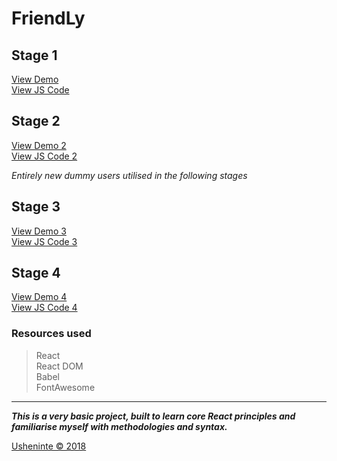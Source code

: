 # FriendLy

## Stage 1

[View Demo](https://usheninte.github.io/FriendLy/index.html)     
[View JS Code](https://github.com/Usheninte/FriendLy/blob/master/FriendLy.js)     

## Stage 2

[View Demo 2](https://usheninte.github.io/FriendLy/index2.html)     
[View JS Code 2](https://github.com/Usheninte/FriendLy/blob/master/FriendLy2.js)     

_Entirely new dummy users utilised in the following stages_     

## Stage 3

[View Demo 3](https://usheninte.github.io/FriendLy/index3.html)     
[View JS Code 3](https://github.com/Usheninte/FriendLy/blob/master/FriendLy3.js)     

## Stage 4

[View Demo 4](https://usheninte.github.io/FriendLy/index4.html)     
[View JS Code 4](https://github.com/Usheninte/FriendLy/blob/master/FriendLy4.js)     

### Resources used

> React     
> React DOM     
> Babel     
> FontAwesome     

- - -

**_This is a very basic project, built to learn core React principles and familiarise myself with methodologies and syntax._**

[Usheninte &copy; 2018](http://about.me/usheninte)